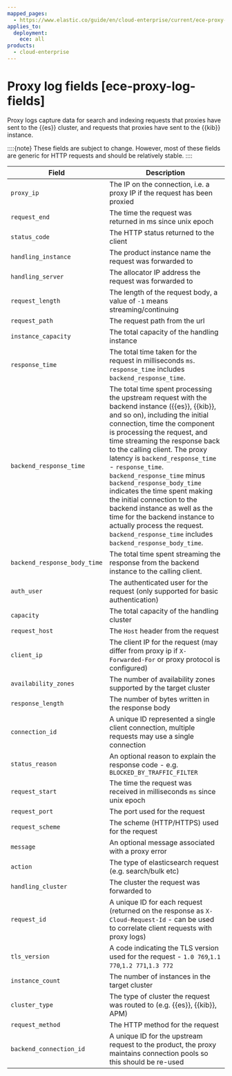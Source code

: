 ```yaml
---
mapped_pages:
  - https://www.elastic.co/guide/en/cloud-enterprise/current/ece-proxy-log-fields.html
applies_to:
  deployment:
    ece: all
products:
  - cloud-enterprise
---
```


# Proxy log fields [ece-proxy-log-fields]

Proxy logs capture data for search and indexing requests that proxies have sent to the {{es}} cluster, and requests that proxies have sent to the {{kib}} instance.

::::{note} 
These fields are subject to change. However, most of these fields are generic for HTTP requests and should be relatively stable.
::::


| Field | Description |
| --- | --- |
| `proxy_ip` | The IP on the connection, i.e. a proxy IP if the request has been proxied |
| `request_end` | The time the request was returned in ms since unix epoch |
| `status_code` | The HTTP status returned to the client |
| `handling_instance` | The product instance name the request was forwarded to |
| `handling_server` | The allocator IP address the request was forwarded to |
| `request_length` | The length of the request body, a value of `-1` means streaming/continuing |
| `request_path` | The request path from the url |
| `instance_capacity` | The total capacity of the handling instance |
| `response_time` | The total time taken for the request in milliseconds `ms`. `response_time` includes `backend_response_time`. |
| `backend_response_time` | The total time spent processing the upstream request with the backend instance ({{es}}, {{kib}}, and so on), including the initial connection, time the component is processing the request, and time streaming the response back to the calling client. The proxy latency is `backend_response_time` - `response_time`.  `backend_response_time` minus `backend_response_body_time` indicates the time spent making the initial connection to the backend instance as well as the time for the backend instance to actually process the request. `backend_response_time` includes `backend_response_body_time`. |
| `backend_response_body_time` | The total time spent streaming the response from the backend instance to the calling client. |
| `auth_user` | The authenticated user for the request (only supported for basic authentication) |
| `capacity` | The total capacity of the handling cluster |
| `request_host` | The `Host` header from the request |
| `client_ip` | The client IP for the request (may differ from proxy ip if `X-Forwarded-For` or proxy protocol is configured) |
| `availability_zones` | The number of availability zones supported by the target cluster |
| `response_length` | The number of bytes written in the response body |
| `connection_id` | A unique ID represented a single client connection, multiple requests may use a single connection |
| `status_reason` | An optional reason to explain the response code - e.g. `BLOCKED_BY_TRAFFIC_FILTER` |
| `request_start` | The time the request was received in milliseconds `ms` since unix epoch |
| `request_port` | The port used for the request |
| `request_scheme` | The scheme (HTTP/HTTPS) used for the request |
| `message` | An optional message associated with a proxy error |
| `action` | The type of elasticsearch request (e.g. search/bulk etc) |
| `handling_cluster` | The cluster the request was forwarded to |
| `request_id` | A unique ID for each request (returned on the response as `X-Cloud-Request-Id` - can be used to correlate client requests with proxy logs) |
| `tls_version` | A code indicating the TLS version used for the request - `1.0 769`,`1.1 770`,`1.2 771`,`1.3 772` |
| `instance_count` | The number of instances in the target cluster |
| `cluster_type` | The type of cluster the request was routed to (e.g. {{es}}, {{kib}}, APM) |
| `request_method` | The HTTP method for the request |
| `backend_connection_id` | A unique ID for the upstream request to the product, the proxy maintains connection pools so this should be re-used |

